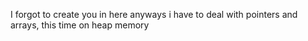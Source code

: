 I forgot to create you in here
anyways i have to deal with pointers and arrays,
this time on heap memory
